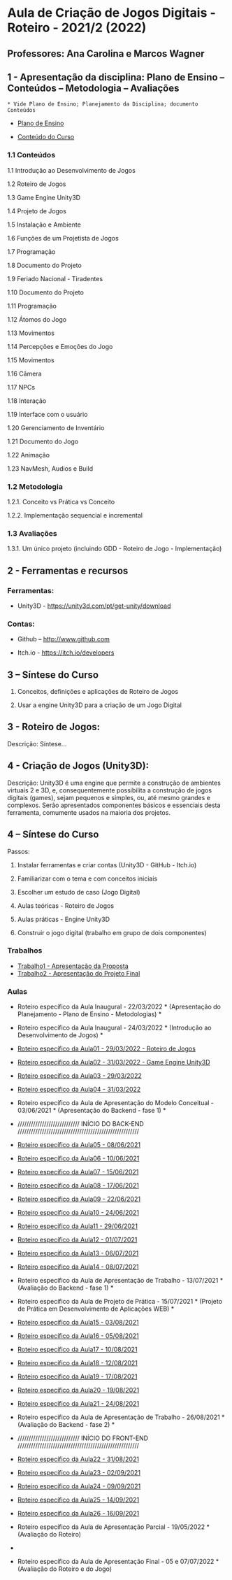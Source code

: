 # Aula de Criação de Jogos Digitais - Roteiro - 2021/2 (2022)
## Professores: Ana Carolina e Marcos Wagner

## 1 - Apresentação da disciplina: Plano de Ensino – Conteúdos – Metodologia – Avaliações
	* Vide Plano de Ensino; Planejamento da Disciplina; documento Conteúdos

- [Plano de Ensino](https://github.com/marcoswagner-commits/jogos_digitais/files/8312251/plano_ensino_CJD_2021_2.pdf)

- [Conteúdo do Curso](https://github.com/marcoswagner-commits/jogos_digitais/files/8312256/aula_1_2_Estudos_criticos_jogos.pdf)

### 1.1 Conteúdos

1.1 Introdução ao Desenvolvimento de Jogos

1.2 Roteiro de Jogos

1.3 Game Engine Unity3D

1.4 Projeto de Jogos

1.5 Instalação e Ambiente

1.6 Funções de um Projetista de Jogos

1.7 Programação

1.8 Documento do Projeto

1.9 Feriado Nacional - Tiradentes

1.10 Documento do Projeto

1.11 Programação

1.12 Átomos do Jogo

1.13 Movimentos

1.14 Percepções e Emoções do Jogo

1.15 Movimentos

1.16 Câmera

1.17 NPCs

1.18 Interação

1.19 Interface com o usuário

1.20 Gerenciamento de Inventário

1.21 Documento do Jogo

1.22 Animação

1.23 NavMesh, Audios e Build


### 1.2 Metodologia

1.2.1. Conceito vs Prática vs Conceito

1.2.2. Implementação sequencial e incremental

### 1.3 Avaliações

1.3.1. Um único projeto (incluindo GDD - Roteiro de Jogo - Implementação)


## 2  - Ferramentas e recursos

### Ferramentas:

- Unity3D - https://unity3d.com/pt/get-unity/download

### Contas:

- Github – http://www.github.com 

- Itch.io - https://itch.io/developers

## 3 – Síntese do Curso

1. Conceitos, definições e aplicações de Roteiro de Jogos

2. Usar a engine Unity3D para a criação de um Jogo Digital

## 3 - Roteiro de Jogos:
Descrição: Síntese...

## 4 - Criação de Jogos (Unity3D):
Descrição: Unity3D é uma engine que permite a construção de ambientes virtuais 2 e 3D, e, consequentemente possibilita a construção de jogos digitais (games), sejam pequenos e simples, ou, até mesmo grandes e complexos. Serão apresentados componentes básicos e essenciais desta ferramenta, comumente usados na maioria dos projetos. 


## 4 – Síntese do Curso
Passos:
1. Instalar ferramentas e criar contas (Unity3D - GitHub - Itch.io)

2. Familiarizar com o tema e com conceitos iniciais

3. Escolher um estudo de caso (Jogo Digital)

4. Aulas teóricas - Roteiro de Jogos

5. Aulas práticas - Engine Unity3D

6. Construir o jogo digital (trabalho em grupo de dois componentes)

### Trabalhos
- [Trabalho1 - Apresentação da Proposta]()
- [Trabalho2 - Apresentação do Projeto Final]()

### Aulas
- Roteiro específico da Aula Inaugural  - 22/03/2022 * (Apresentação do Planejamento - Plano de Ensino - Metodologias) *
- Roteiro específico da Aula Inaugural  - 24/03/2022 * (Introdução ao Desenvolvimento de Jogos) *
- [Roteiro específico da Aula01 - 29/03/2022 - Roteiro de Jogos]()
- [Roteiro específico da Aula02 - 31/03/2022 - Game Engine Unity3D](https://github.com/marcoswagner-commits/jogos_digitais/tree/documentos/documentos/aula02.md)
- [Roteiro específico da Aula03 - 29/03/2022](https://github.com/marcoswagner-commits/gestao_obras_aula_daw/tree/documentos/documentos/aula03.md)
- [Roteiro específico da Aula04 - 31/03/2022](https://github.com/marcoswagner-commits/gestao_obras_aula_daw/tree/documentos/documentos/aula04.md)
- Roteiro específico da Aula de Apresentação do Modelo Conceitual  - 03/06/2021 * (Apresentação do Backend - fase 1) *
-  //////////////////////////// INÍCIO DO BACK-END ///////////////////////////////////////////////////////
- [Roteiro específico da Aula05 - 08/06/2021](https://github.com/marcoswagner-commits/gestao_obras_aula_daw/tree/documentos/documentos/aula05.md)
- [Roteiro específico da Aula06 - 10/06/2021](https://github.com/marcoswagner-commits/gestao_obras_aula_daw/tree/documentos/documentos/aula06.md)
- [Roteiro específico da Aula07 - 15/06/2021](https://github.com/marcoswagner-commits/gestao_obras_aula_daw/tree/documentos/documentos/aula07.md)
- [Roteiro específico da Aula08 - 17/06/2021](https://github.com/marcoswagner-commits/gestao_obras_aula_daw/tree/documentos/documentos/aula08.md)
- [Roteiro específico da Aula09 - 22/06/2021](https://github.com/marcoswagner-commits/gestao_obras_aula_daw/tree/documentos/documentos/aula09.md)
- [Roteiro específico da Aula10 - 24/06/2021](https://github.com/marcoswagner-commits/gestao_obras_aula_daw/tree/documentos/documentos/aula10.md)
- [Roteiro específico da Aula11 - 29/06/2021](https://github.com/marcoswagner-commits/gestao_obras_aula_daw/tree/documentos/documentos/aula11.md)
- [Roteiro específico da Aula12 - 01/07/2021](https://github.com/marcoswagner-commits/gestao_obras_aula_daw/tree/documentos/documentos/aula12.md)
- [Roteiro específico da Aula13 - 06/07/2021](https://github.com/marcoswagner-commits/gestao_obras_aula_daw/tree/documentos/documentos/aula13.md)
- [Roteiro específico da Aula14 - 08/07/2021](https://github.com/marcoswagner-commits/gestao_obras_aula_daw/tree/documentos/documentos/aula14.md)
- Roteiro específico da Aula de Apresentação de Trabalho  - 13/07/2021 * (Avaliação do Backend - fase 1) *
- Roteiro específico da Aula de Projeto de Prática - 15/07/2021 * (Projeto de Prática em Desenvolvimento de Aplicações WEB) *
- [Roteiro específico da Aula15 - 03/08/2021](https://github.com/marcoswagner-commits/gestao_obras_aula_daw/tree/documentos/documentos/aula15.md)
- [Roteiro específico da Aula16 - 05/08/2021](https://github.com/marcoswagner-commits/gestao_obras_aula_daw/tree/documentos/documentos/aula16.md)
- [Roteiro específico da Aula17 - 10/08/2021](https://github.com/marcoswagner-commits/gestao_obras_aula_daw/tree/documentos/documentos/aula17.md)
- [Roteiro específico da Aula18 - 12/08/2021](https://github.com/marcoswagner-commits/gestao_obras_aula_daw/tree/documentos/documentos/aula18.md)
- [Roteiro específico da Aula19 - 17/08/2021](https://github.com/marcoswagner-commits/gestao_obras_aula_daw/tree/documentos/documentos/aula19.md)
- [Roteiro específico da Aula20 - 19/08/2021](https://github.com/marcoswagner-commits/gestao_obras_aula_daw/tree/documentos/documentos/aula20.md)
- [Roteiro específico da Aula21 - 24/08/2021](https://github.com/marcoswagner-commits/gestao_obras_aula_daw/tree/documentos/documentos/aula21.md)
- Roteiro específico da Aula de Apresentação de Trabalho  - 26/08/2021 * (Avaliação do Backend - fase 2) *
- //////////////////////////// INÍCIO DO FRONT-END ///////////////////////////////////////////////////////
- [Roteiro específico da Aula22 - 31/08/2021](https://github.com/marcoswagner-commits/gestao_obras_aula_daw/tree/documentos/documentos/aula22.md)
- [Roteiro específico da Aula23 - 02/09/2021](https://github.com/marcoswagner-commits/gestao_obras_aula_daw/tree/documentos/documentos/aula23.md)
- [Roteiro específico da Aula24 - 09/09/2021](https://github.com/marcoswagner-commits/gestao_obras_aula_daw/tree/documentos/documentos/aula24.md)
- [Roteiro específico da Aula25 - 14/09/2021](https://github.com/marcoswagner-commits/gestao_obras_aula_daw/tree/documentos/documentos/aula25.md)
- [Roteiro específico da Aula26 - 16/09/2021](https://github.com/marcoswagner-commits/gestao_obras_aula_daw/tree/documentos/documentos/aula26.md)

- Roteiro específico da Aula de Apresentação Parcial  - 19/05/2022 * (Avaliação do Roteiro) 
- 
- Roteiro específico da Aula de Apresentação Final - 05 e 07/07/2022 * (Avaliação do Roteiro e do Jogo) 



